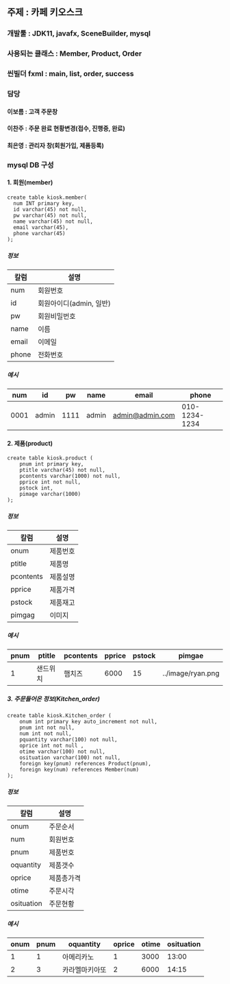 ## 주제 : 카페 키오스크
### 개발툴 : JDK11, javafx, SceneBuilder, mysql
### 사용되는 클래스 : Member, Product, Order
### 씬빌더 fxml : main, list, order, success
### 담당
#### 이보름 : 고객 주문창
#### 이찬주 : 주문 완료 현황변경(접수, 진행중, 완료)
#### 최은영 : 관리자 창(회원가입, 제품등록)

### mysql DB 구성
#### 1. 회원(member)
```
create table kiosk.member(
  num INT primary key,
  id varchar(45) not null,
  pw varchar(45) not null,
  name varchar(45) not null,
  email varchar(45),
  phone varchar(45)
);
```
##### 정보
|칼럼|설명|
|----|----|
|num|회원번호|
|id|회원아이디(admin, 일반)|
|pw|회원비밀번호|
|name|이름|
|email|이메일|
|phone|전화번호|

##### 예시
|num|id|pw|name|email|phone|
|----|----|----|----|----|----|
|0001|admin|1111|admin|admin@admin.com|010-1234-1234|



#### 2. 제품(product)
```
create table kiosk.product (
    pnum int primary key,
    ptitle varchar(45) not null,
    pcontents varchar(1000) not null,
    pprice int not null,
    pstock int,
    pimage varchar(1000)
);
```
##### 정보
|칼럼|설명|
|----|----|
|onum|제품번호|
|ptitle|제품명|
|pcontents|제품설명|
|pprice|제품가격|
|pstock|제품재고|
|pimgag|이미지|

##### 예시
|pnum|ptitle|pcontents|pprice|pstock|pimgae|
|----|----|----|----|----|----|
|1|샌드위치|햄치즈|6000|15| ../image/ryan.png|

##### 3. 주문들어온 정보(Kitchen_order)
```
create table kiosk.Kitchen_order (
	onum int primary key auto_increment not null,
	pnum int not null,
	num int not null,
	pquantity varchar(100) not null, 
	oprice int not null ,
	otime varchar(100) not null,
	osituation varchar(100) not null,
	foreign key(pnum) references Product(pnum),
	foreign key(num) references Member(num)
);
```
##### 정보
|칼럼|설명|
|----|----|
|onum|주문순서|
|num|회원번호|
|pnum|제품번호|
|oquantity|제품갯수|
|oprice|제품총가격|
|otime|주문시각|
|osituation|주문현황|

##### 예시
|onum|pnum|oquantity|oprice|otime|osituation|
|----|----|----|----|----|----|
|1|1|아메리카노|1|3000|13:00|완료|
|2|3|카라멜마키아또|2|6000|14:15|진행중|

